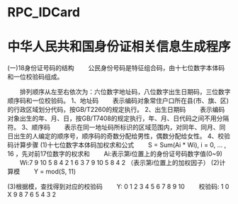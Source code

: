 # RPC_IDCard
# 中华人民共和国身份证相关信息生成程序
(一)18身份证号码的结构
　　公民身份号码是特征组合码，由十七位数字本体码和一位校验码组成。

　　排列顺序从左至右依次为：六位数字地址码，八位数字出生日期码，三位数字顺序码和一位校验码。 
1、地址码 
　　表示编码对象常住户口所在县(市、旗、区)的行政区域划分代码，按GB/T2260的规定执行。
2、出生日期码 
　　表示编码对象出生的年、月、日，按GB/T7408的规定执行，年、月、日代码之间不用分隔符。 
3、顺序码 
　　表示在同一地址码所标识的区域范围内，对同年、同月、同日出生的人编定的顺序号，顺序码的奇数分配给男性，偶数分配给女性。 
4、校验码计算步骤
(1)十七位数字本体码加权求和公式 
　　S = Sum(Ai * Wi), i = 0, ... , 16 ，先对前17位数字的权求和 
　　Ai:表示第i位置上的身份证号码数字值(0~9) 
　　Wi:7 9 10 5 8 4 2 1 6 3 7 9 10 5 8 4 2 （表示第i位置上的加权因子）
(2)计算模 
　　Y = mod(S, 11)

(3)根据模，查找得到对应的校验码 
　　Y: 0 1 2 3 4 5 6 7 8 9 10 
　　校验码: 1 0 X 9 8 7 6 5 4 3 2
